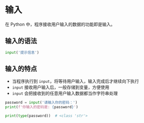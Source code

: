 # 输入

在 Python 中，程序接收用户输入的数据的功能即是输入。

## 输入的语法

```py
input('提示信息')
```

## 输入的特点

- 当程序执行到 `input`，将等待用户输入，输入完成后才继续向下执行
- `input` 接收用户输入后，一般存储到变量，方便使用
- `input` 会把接收到的任意用户输入数据都当作字符串处理

```py
password = input('请输入你的密码：')
print(f'你输入的密码是: {password}')

print(type(password))  # <class 'str'>
```

